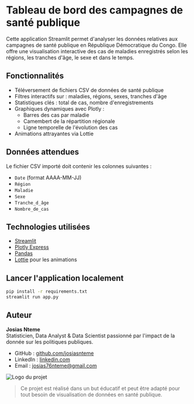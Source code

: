 # Tableau de bord des campagnes de santé publique

Cette application Streamlit permet d'analyser les données relatives aux campagnes de santé publique en République Démocratique du Congo. Elle offre une visualisation interactive des cas de maladies enregistrés selon les régions, les tranches d'âge, le sexe et dans le temps.

## Fonctionnalités
- Téléversement de fichiers CSV de données de santé publique
- Filtres interactifs sur : maladies, régions, sexes, tranches d'âge
- Statistiques clés : total de cas, nombre d'enregistrements
- Graphiques dynamiques avec Plotly :
  - Barres des cas par maladie
  - Camembert de la répartition régionale
  - Ligne temporelle de l'évolution des cas
- Animations attrayantes via Lottie

##  Données attendues
Le fichier CSV importé doit contenir les colonnes suivantes :
- `Date` (format AAAA-MM-JJ)
- `Région`
- `Maladie`
- `Sexe`
- `Tranche_d_âge`
- `Nombre_de_cas`

##  Technologies utilisées
- [Streamlit](https://streamlit.io)
- [Plotly Express](https://plotly.com/python/plotly-express/)
- [Pandas](https://pandas.pydata.org)
- [Lottie](https://lottiefiles.com) pour les animations

## Lancer l'application localement
```bash
pip install -r requirements.txt
streamlit run app.py
```

## Auteur
**Josias Nteme**  
Statisticien, Data Analyst & Data Scientist passionné par l'impact de la donnée sur les politiques publiques.

- GitHub : [github.com/josiasnteme](https://github.com/josiasnteme)
- LinkedIn : [linkedin.com](https://www.linkedin.com/in/josias-nteme-95757721a/)
- Email : josias76nteme@gmail.com

![Logo du projet](A_logo_for_an_e-commerce_dashboard_is_displayed_in.png)


> Ce projet est réalisé dans un but éducatif et peut être adapté pour tout besoin de visualisation de données en santé publique.

